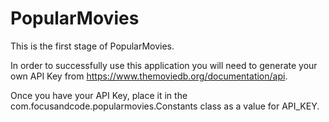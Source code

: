 # PopularMovies
This is the first stage of PopularMovies. 

In order to successfully use this application you will need to generate your own API Key from https://www.themoviedb.org/documentation/api. 

Once you have your API Key, place it in the com.focusandcode.popularmovies.Constants class as a value for API_KEY. 
